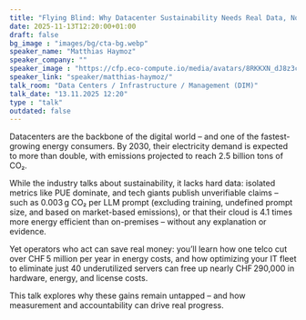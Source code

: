 ```yaml
---
title: "Flying Blind: Why Datacenter Sustainability Needs Real Data, Not Marketing Claims 🇬🇧"
date: 2025-11-13T12:20:00+01:00
draft: false
bg_image : "images/bg/cta-bg.webp"
speaker_name: "Matthias Haymoz"
speaker_company: ""
speaker_image : "https://cfp.eco-compute.io/media/avatars/8RKKXN_dJ8z3cb.jpg"
speaker_link: "speaker/matthias-haymoz/"
talk_room: "Data Centers / Infrastructure / Management (DIM)"
talk_date: "13.11.2025 12:20"
type : "talk"
outdated: false
---
```


Datacenters are the backbone of the digital world – and one of the fastest-growing energy consumers. By 2030, their electricity demand is expected to more than double, with emissions projected to reach 2.5 billion tons of CO₂.

While the industry talks about sustainability, it lacks hard data: isolated metrics like PUE dominate, and tech giants publish unverifiable claims – such as 0.003 g CO₂ per LLM prompt (excluding training, undefined prompt size, and based on market-based emissions), or that their cloud is 4.1 times more energy efficient than on-premises – without any explanation or evidence.

Yet operators who act can save real money: you’ll learn how one telco cut over CHF 5 million per year in energy costs, and how optimizing your IT fleet to eliminate just 40 underutilized servers can free up nearly CHF 290,000 in hardware, energy, and license costs.

This talk explores why these gains remain untapped – and how measurement and accountability can drive real progress.
